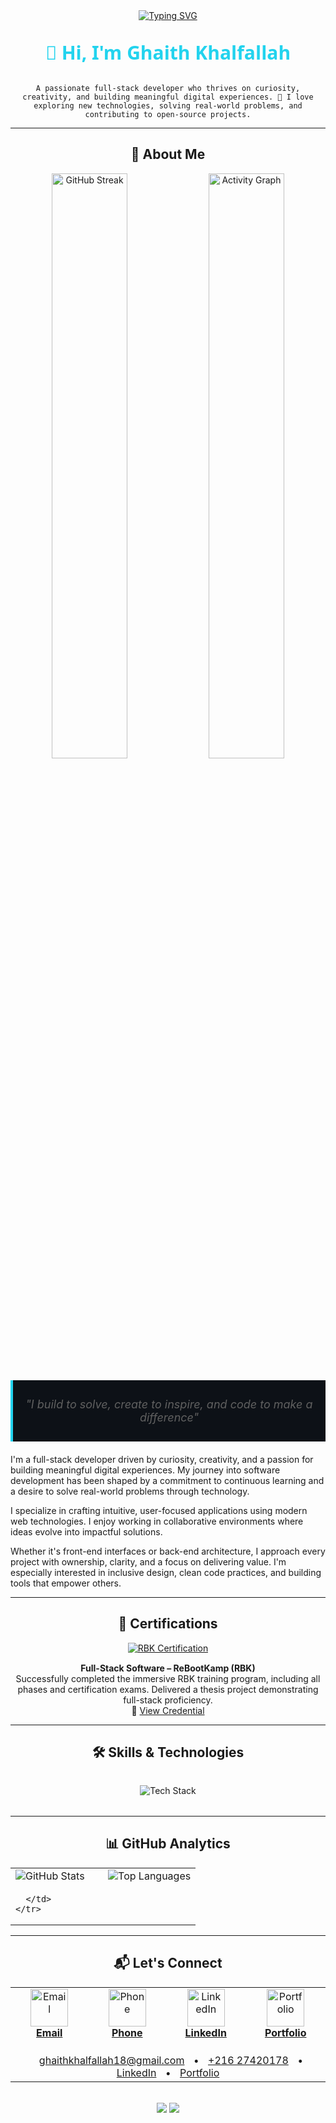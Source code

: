 <div align="center">
   <a href="https://git.io/typing-svg">
    <img src="https://readme-typing-svg.demolab.com?font=Fira+Code&weight=600&size=30&pause=1000&color=22D3EE&center=true&vCenter=true&width=500&lines=Hi+%F0%9F%91%8B%2C+I'm+Ghaith+Khalfallah;Full-Stack+Developer;Problem+Solver;Tech+Enthusiast" alt="Typing SVG">
  </a>
  
  
  <div>
    
  </div>

 <p style="font-family: 'Segoe UI', 'Fira Code', sans-serif; font-size: 30px; font-weight: bold; color: #22D3EE;">
  👋 Hi, I'm Ghaith Khalfallah
</p>

   
  <p style="font-size: 18px; max-width: 800px; margin: 20px auto;">
   
    A passionate full-stack developer who thrives on curiosity, creativity, and building meaningful digital experiences. 🚀 I love exploring new technologies, solving real-world problems, and contributing to open-source projects.
  </p>
</div>

---

## <div align="center">🌟 About Me</div>

<div align="center">
  <!-- GitHub Stats Visualization -->
  <img src="https://github-readme-streak-stats.herokuapp.com/?user=Ghaithkhal27&theme=radical&background=0D1117&border=444" alt="GitHub Streak" width="49%">
  <img src="https://github-readme-activity-graph.vercel.app/graph?username=Ghaithkhal27&theme=react-dark&bg_color=0D1117&hide_border=true&area=true" alt="Activity Graph" width="49%">
</div>

<blockquote align="center" style="border-left: 4px solid #22D3EE; padding: 10px 20px; background: #0D1117; margin: 20px 0;">
  <p style="font-style: italic; font-size: 18px;">"I build to solve, create to inspire, and code to make a difference"</p>
</blockquote>

I'm a full-stack developer driven by curiosity, creativity, and a passion for building meaningful digital experiences. My journey into software development has been shaped by a commitment to continuous learning and a desire to solve real-world problems through technology.

I specialize in crafting intuitive, user-focused applications using modern web technologies. I enjoy working in collaborative environments where ideas evolve into impactful solutions.

Whether it's front-end interfaces or back-end architecture, I approach every project with ownership, clarity, and a focus on delivering value. I'm especially interested in inclusive design, clean code practices, and building tools that empower others.

---

## <div align="center">🏅 Certifications</div>

<div align="center">
  <a href="https://credsverse.com/credentials/2cbfc7fa-45d8-43ce-8da7-21aba97d2201?preview=1">
    <img src="https://img.shields.io/badge/ReBootKamp-Full--Stack_Certified-22D3EE?style=for-the-badge&logo=codeigniter&logoColor=white" alt="RBK Certification">
  </a>
  <p style="margin-top: 15px;">
    <strong>Full-Stack Software – ReBootKamp (RBK)</strong><br>
    Successfully completed the immersive RBK training program, including all phases and certification exams. Delivered a thesis project demonstrating full-stack proficiency.<br>
    🔗 <a href="https://credsverse.com/credentials/2cbfc7fa-45d8-43ce-8da7-21aba97d2201?preview=1">View Credential</a>
  </p>
</div>

---

## <div align="center"> 🛠️ Skills & Technologies</div>

<div align="center" style="margin: 2rem 0">
  <img src="https://skillicons.dev/icons?i=js,ts,html,css,jquery,react,tailwind,nodejs,express,mongodb,postgres,prisma,postman,figma,git,github" alt="Tech Stack">
</div>

---

## <div align="center">📊 GitHub Analytics</div>

<div align="center">
  <table>
    <tr>
      <td width="50%">
        <img src="https://github-readme-stats.vercel.app/api?username=Ghaithkhal27&show_icons=true&theme=radical&include_all_commits=true&count_private=true" alt="GitHub Stats">
      </td>
      <td width="50%">
        <img src="https://github-readme-stats.vercel.app/api/top-langs/?username=Ghaithkhal27&layout=compact&theme=radical&langs_count=8&hide_border=true" alt="Top Languages">
      </td>
    </tr>
    <tr>
      <td colspan="2">

      </td>
    </tr>
  </table>
</div>

---

## <div align="center">📬 Let's Connect</div>

<div align="center">
  <table>
    <tr>
      <td align="center" width="150">
        <a href="mailto:ghaithkhalfallah18@gmail.com">
          <img src="https://img.icons8.com/color/96/000000/gmail.png" width="60" alt="Email">
          <br><strong>Email</strong>
        </a>
      </td>
      <td align="center" width="150">
        <a href="tel:+21627420178">
          <img src="https://img.icons8.com/color/96/000000/phone.png" width="60" alt="Phone">
          <br><strong>Phone</strong>
        </a>
      </td>
      <td align="center" width="150">
        <a href="https://linkedin.com/in/ghaith-khalfallah">
          <img src="https://img.icons8.com/color/96/000000/linkedin.png" width="60" alt="LinkedIn">
          <br><strong>LinkedIn</strong>
        </a>
      </td>
      <td align="center" width="150">
        <a href="https://ghaith-khalfallah.netlify.app">
          <img src="https://img.icons8.com/color/96/000000/domain.png" width="60" alt="Portfolio">
          <br><strong>Portfolio</strong>
        </a>
      </td>
    </tr>
    <tr>
      <td colspan="4" align="center" style="padding-top: 20px;">
        <a href="mailto:ghaithkhalfallah18@gmail.com" style="margin: 0 10px;">ghaithkhalfallah18@gmail.com</a> • 
        <a href="tel:+21627420178" style="margin: 0 10px;">+216 27420178</a> • 
        <a href="https://linkedin.com/in/ghaith-khalfallah" style="margin: 0 10px;">LinkedIn</a> • 
        <a href="https://ghaith-khalfallah.netlify.app" style="margin: 0 10px;">Portfolio</a>
      </td>
    </tr>
  </table>
</div>

<br>

<div align="center">
  <!-- Animated Footer -->
  <img src="https://capsule-render.vercel.app/api?type=waving&color=gradient&height=120&section=footer&width=100%&fontSize=30" />
  
  <!-- Visitor Counter -->
  <img src="https://visitcount.itsvg.in/api?id=Ghaithkhal27&label=Profile%20Views&color=0&icon=5&pretty=true">
</div>
